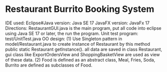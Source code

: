 # Restaurant Burrito Booking System
IDE used: Eclipse#Java version: Java SE 17
JavaFX version: JavaFx 17
Directions: RestaurantGUI.java is the main program, put all code into eclipse using Java SE 17 or later, the run the program.
Unit test program: test/UnitTest.java
OO design: 
(1) Use Singleton pattern in model/Restaurant.java to create instance of Restaurant by this method public static Restaurant getInstance().
all data are saved in class Restaurant, gui class like ExportOrdersView and ShoppingBasketView are used as view of these data.
(2) Food is defined as an abstract class, Meal, Fries, Soda, Burrito are defined as subclasses of Food. 
